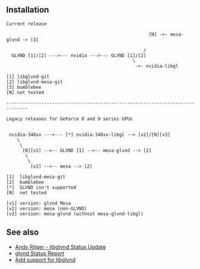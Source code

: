 Installation
------------

```
Current release

                                                     [N] ->- mesa-glvnd -> [3]

                                                   /
  GLVND [1]/[2] --->--- nvidia --->--- GLVND [1]/[2]
                                               \
                                                ->- nvidia-libgl

[1] libglvnd-git
[2] libglvnd-mesa-git
[3] bumblebee
[N] not tested

------------------------------------------------------------------------------

Legacy releases for GeForce 8 and 9 series GPUs


 nvidia-340xx --->--- [*] nvidia-340xx-libgl --> [v2]/[N][v3]
    \
     \
      [N][v1] -->-- GLVND [1] -->-- mesa-glvnd --> [2]
       \
        \
         [v2] -->-- mesa --> [2]

[1]  libglvnd-mesa-git
[2]  bumblebee
[*]  GLVND isn't supported
[N]  not tested

[v1] version: glvnd Mesa
[v2] version: mesa (non-GLVND)
[v3] version: mesa-glvnd (without mesa-glvnd-libgl)
```

See also
--------

* [Andy Ritger - libglvnd Status Update](https://www.youtube.com/watch?v=4PflCyiULO4&feature=youtu.be&t=10156)
* [glvnd Status Report](https://www.x.org/wiki/Events/XDC2016/Program/xdc-2016-glvnd-status.pdf)
* [Add support for libglvnd](https://bugs.freedesktop.org/show_bug.cgi?id=92877)